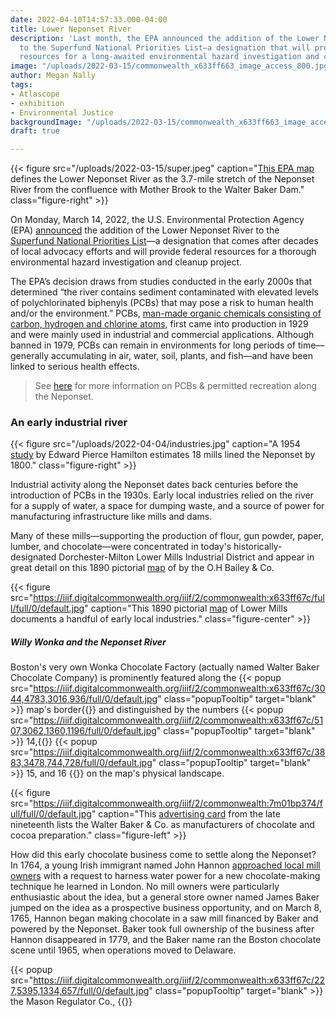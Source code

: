 ```yaml
---
date: 2022-04-10T14:57:33.000-04:00
title: Lower Neponset River
description: 'Last month, the EPA announced the addition of the Lower Neponset River
  to the Superfund National Priorities List—a designation that will provide federal
  resources for a long-awaited environmental hazard investigation and cleanup project. '
image: "/uploads/2022-03-15/commonwealth_x633ff663_image_access_800.jpg"
author: Megan Nally
tags:
- Atlascope
- exhibition
- Environmental Justice
backgroundImage: "/uploads/2022-03-15/commonwealth_x633ff663_image_access_800.jpg"
draft: true

---
```

{{< figure src="/uploads/2022-03-15/super.jpeg" caption="[This EPA map](https://www.neponset.org/superfund-lower-neponset-river/) defines the Lower Neponset River as the 3.7-mile stretch of the Neponset River from the confluence with Mother Brook to the Walter Baker Dam." class="figure-right" >}}

On Monday, March 14, 2022, the U.S. Environmental Protection Agency (EPA) [announced](https://cumulis.epa.gov/supercpad/SiteProfiles/index.cfm?fuseaction=second.scs&id=0102204&doc=Y&colid=39520&region=01&type=SC) the addition of the Lower Neponset River to the [Superfund National Priorities List](https://www.epa.gov/superfund/superfund-national-priorities-list-npl)—a designation that comes after decades of local advocacy efforts and will provide federal resources for a thorough environmental hazard investigation and cleanup project.

The EPA’s decision draws from studies conducted in the early 2000s that determined “the river contains sediment contaminated with elevated levels of polychlorinated biphenyls (PCBs) that may pose a risk to human health and/or the environment.” PCBs, [man-made organic chemicals consisting of carbon, hydrogen and chlorine atoms](https://www.epa.gov/pcbs/learn-about-polychlorinated-biphenyls-pcbs#what), first came into production in 1929 and were mainly used in industrial and commercial applications. Although banned in 1979, PCBs can remain in environments for long periods of time—generally accumulating in air, water, soil, plants, and fish—and have been linked to serious health effects.

> See [here](https://www.neponset.org/superfund-lower-neponset-river/) for more information on PCBs & permitted recreation along the Neponset.

### An early industrial river

{{< figure src="/uploads/2022-04-04/industries.jpg" caption="A 1954 [study](https://www.jstor.org/stable/25080477?seq=1) by Edward Pierce Hamilton estimates 18 mills lined the Neponset by 1800." class="figure-right" >}}

Industrial activity along the Neponset dates back centuries before the introduction of PCBs in the 1930s. Early local industries relied on the river for a supply of water, a space for dumping waste, and a source of power for manufacturing infrastructure like mills and dams.

Many of these mills—supporting the production of flour, gun powder, paper, lumber, and chocolate—were concentrated in today's historically-designated Dorchester-Milton Lower Mills Industrial District and appear in great detail on this 1890 pictorial [map](https://collections.leventhalmap.org/search/commonwealth:x633ff663) of by the O.H Bailey & Co.

{{< figure src="https://iiif.digitalcommonwealth.org/iiif/2/commonwealth:x633ff67c/full/full/0/default.jpg" caption="This 1890 pictorial [map](https://collections.leventhalmap.org/search/commonwealth:x633ff663) of Lower Mills documents a handful of early local industries." class="figure-center" >}}

##### Willy Wonka and the Neponset River

Boston's very own Wonka Chocolate Factory (actually named Walter Baker Chocolate Company) is prominently featured along the {{< popup src="https://iiif.digitalcommonwealth.org/iiif/2/commonwealth:x633ff67c/3044,4783,3016,936/full/0/default.jpg" class="popupTooltip" target="blank" >}} map's border{{</popup>}} and distinguished by the numbers {{< popup src="https://iiif.digitalcommonwealth.org/iiif/2/commonwealth:x633ff67c/5107,3062,1360,1196/full/0/default.jpg" class="popupTooltip" target="blank" >}} 14,{{</popup>}} {{< popup src="https://iiif.digitalcommonwealth.org/iiif/2/commonwealth:x633ff67c/3883,3478,744,728/full/0/default.jpg" class="popupTooltip" target="blank" >}} 15, and 16 {{</popup>}} on the map's physical landscape.

{{< figure src="https://iiif.digitalcommonwealth.org/iiif/2/commonwealth:7m01bp374/full/full/0/default.jpg" caption="This [advertising card](https://www.digitalcommonwealth.org/search/commonwealth:7m01bp36v) from the late nineteenth lists the Walter Baker & Co. as manufacturers of chocolate and cocoa preparation." class="figure-left" >}}

How did this early chocolate business come to settle along the Neponset? In 1764, a young Irish immigrant named John Hannon [approached local mill owners](chrome-extension://efaidnbmnnnibpcajpcglclefindmkaj/viewer.html?pdfurl=https%3A%2F%2Fearlybirdpower.com%2Fwp-content%2Fuploads%2F2014%2F04%2FSWEET_HISTORY_2005.pdf&chunk=true) with a request to harness water power for a new chocolate-making technique he learned in London. No mill owners were particularly enthusiastic about the idea, but a general store owner named James Baker jumped on the idea as a prospective business opportunity, and on March 8, 1765, Hannon began making chocolate in a saw mill financed by Baker and powered by the Neponset. Baker took full ownership of the business after Hannon disappeared in 1779, and the Baker name ran the Boston chocolate scene until 1965, when operations moved to Delaware. 

{{< popup src="https://iiif.digitalcommonwealth.org/iiif/2/commonwealth:x633ff67c/227,5395,1334,657/full/0/default.jpg" class="popupTooltip" target="blank" >}} the Mason Regulator Co., {{</popup>}}
